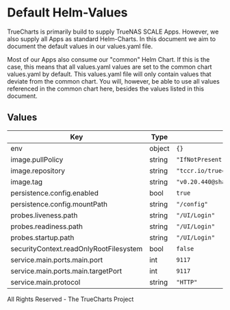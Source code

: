 # Default Helm-Values

TrueCharts is primarily build to supply TrueNAS SCALE Apps.
However, we also supply all Apps as standard Helm-Charts. In this document we aim to document the default values in our values.yaml file.

Most of our Apps also consume our "common" Helm Chart.
If this is the case, this means that all values.yaml values are set to the common chart values.yaml by default. This values.yaml file will only contain values that deviate from the common chart.
You will, however, be able to use all values referenced in the common chart here, besides the values listed in this document.

## Values

| Key | Type | Default | Description |
|-----|------|---------|-------------|
| env | object | `{}` |  |
| image.pullPolicy | string | `"IfNotPresent"` |  |
| image.repository | string | `"tccr.io/truecharts/jackett"` |  |
| image.tag | string | `"v0.20.440@sha256:89f270e355875e84052bb1580448c474fde6c9b3d571adc3cfd54b37ad3078aa"` |  |
| persistence.config.enabled | bool | `true` |  |
| persistence.config.mountPath | string | `"/config"` |  |
| probes.liveness.path | string | `"/UI/Login"` |  |
| probes.readiness.path | string | `"/UI/Login"` |  |
| probes.startup.path | string | `"/UI/Login"` |  |
| securityContext.readOnlyRootFilesystem | bool | `false` |  |
| service.main.ports.main.port | int | `9117` |  |
| service.main.ports.main.targetPort | int | `9117` |  |
| service.main.protocol | string | `"HTTP"` |  |

All Rights Reserved - The TrueCharts Project
